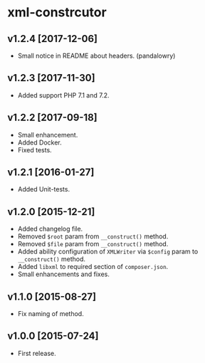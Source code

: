 xml-constrcutor
===============

v1.2.4 [2017-12-06]
-------------------

- Small notice in README about headers. (pandalowry)

v1.2.3 [2017-11-30]
-------------------

- Added support PHP 7.1 and 7.2.

v1.2.2 [2017-09-18]
-------------------

- Small enhancement.
- Added Docker.
- Fixed tests.

v1.2.1 [2016-01-27]
-------------------

- Added Unit-tests.

v1.2.0 [2015-12-21]
-------------------

- Added changelog file.
- Removed `$root` param from `__construct()` method. 
- Removed `$file` param from `__construct()` method.
- Added ability configuration of `XMLWriter` via `$config` param to `__construct()`
method. 
- Added `libxml` to required section of `composer.json`.
- Small enhancements and fixes.

v1.1.0 [2015-08-27]
-------------------

- Fix naming of method.


v1.0.0 [2015-07-24]
-------------------

- First release.
